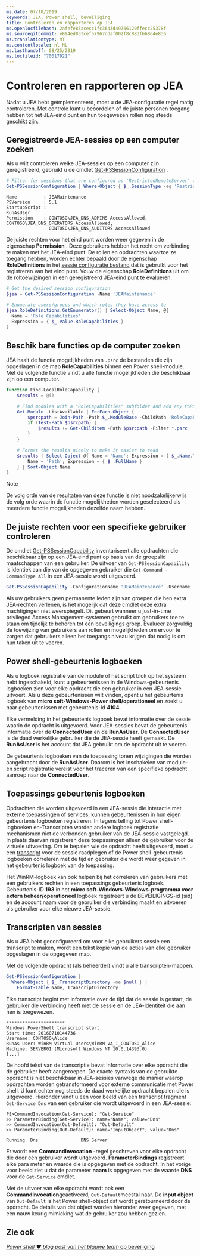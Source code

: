 ```yaml
---
ms.date: 07/10/2019
keywords: JEA, Power shell, beveiliging
title: Controleren en rapporteren op JEA
ms.openlocfilehash: 2afefe83acecc1fc3643d49766120ffecc25378f
ms.sourcegitcommit: e894ed833cef57967cdaf002f8c883f66864e836
ms.translationtype: MT
ms.contentlocale: nl-NL
ms.lasthandoff: 08/25/2019
ms.locfileid: "70017921"
---
```

# <a name="auditing-and-reporting-on-jea"></a>Controleren en rapporteren op JEA

Nadat u JEA hebt geïmplementeerd, moet u de JEA-configuratie regel matig controleren. Met controle kunt u beoordelen of de juiste personen toegang hebben tot het JEA-eind punt en hun toegewezen rollen nog steeds geschikt zijn.

## <a name="find-registered-jea-sessions-on-a-machine"></a>Geregistreerde JEA-sessies op een computer zoeken

Als u wilt controleren welke JEA-sessies op een computer zijn geregistreerd, gebruikt u de cmdlet [Get-PSSessionConfiguration](/powershell/module/microsoft.powershell.core/get-pssessionconfiguration) .

```powershell
# Filter for sessions that are configured as 'RestrictedRemoteServer' to find JEA-like session configurations
Get-PSSessionConfiguration | Where-Object { $_.SessionType -eq 'RestrictedRemoteServer' }
```

```Output
Name          : JEAMaintenance
PSVersion     : 5.1
StartupScript :
RunAsUser     :
Permission    : CONTOSO\JEA_DNS_ADMINS AccessAllowed, CONTOSO\JEA_DNS_OPERATORS AccessAllowed,
                CONTOSO\JEA_DNS_AUDITORS AccessAllowed
```

De juiste rechten voor het eind punt worden weer gegeven in de eigenschap **Permission** . Deze gebruikers hebben het recht om verbinding te maken met het JEA-eind punt. De rollen en opdrachten waartoe ze toegang hebben, worden echter bepaald door de eigenschap **RoleDefinitions** in het [sessie configuratie bestand](session-configurations.md) dat is gebruikt voor het registreren van het eind punt. Vouw de eigenschap **RoleDefinitions** uit om de roltoewijzingen in een geregistreerd JEA-eind punt te evalueren.

```powershell
# Get the desired session configuration
$jea = Get-PSSessionConfiguration -Name 'JEAMaintenance'

# Enumerate users/groups and which roles they have access to
$jea.RoleDefinitions.GetEnumerator() | Select-Object Name, @{
  Name = 'Role Capabilities'
  Expression = { $_.Value.RoleCapabilities }
}
```

## <a name="find-available-role-capabilities-on-the-machine"></a>Beschik bare functies op de computer zoeken

JEA haalt de functie mogelijkheden van `.psrc` de bestanden die zijn opgeslagen in de map **RoleCapabilities** binnen een Power shell-module. Met de volgende functie vindt u alle functie mogelijkheden die beschikbaar zijn op een computer.

```powershell
function Find-LocalRoleCapability {
    $results = @()

    # Find modules with a "RoleCapabilities" subfolder and add any PSRC files to the result set
    Get-Module -ListAvailable | ForEach-Object {
        $psrcpath = Join-Path -Path $_.ModuleBase -ChildPath 'RoleCapabilities'
        if (Test-Path $psrcpath) {
            $results += Get-ChildItem -Path $psrcpath -Filter *.psrc
        }
    }

    # Format the results nicely to make it easier to read
    $results | Select-Object @{ Name = 'Name'; Expression = { $_.Name.TrimEnd('.psrc') }}, @{
        Name = 'Path'; Expression = { $_.FullName }
    } | Sort-Object Name
}
```

> [!NOTE]
> De volg orde van de resultaten van deze functie is niet noodzakelijkerwijs de volg orde waarin de functie mogelijkheden worden geselecteerd als meerdere functie mogelijkheden dezelfde naam hebben.

## <a name="check-effective-rights-for-a-specific-user"></a>De juiste rechten voor een specifieke gebruiker controleren

De cmdlet [Get-PSSessionCapability](/powershell/module/microsoft.powershell.core/Get-PSSessionCapability) inventariseert alle opdrachten die beschikbaar zijn op een JEA-eind punt op basis van de groepslid maatschappen van een gebruiker.
De uitvoer van `Get-PSSessionCapability` is identiek aan die van de opgegeven gebruiker die `Get-Command -CommandType All` in een JEA-sessie wordt uitgevoerd.

```powershell
Get-PSSessionCapability -ConfigurationName 'JEAMaintenance' -Username 'CONTOSO\Alice'
```

Als uw gebruikers geen permanente leden zijn van groepen die hen extra JEA-rechten verlenen, is het mogelijk dat deze cmdlet deze extra machtigingen niet weerspiegelt. Dit gebeurt wanneer u just-in-time privileged Access Management-systemen gebruikt om gebruikers toe te staan om tijdelijk te behoren tot een beveiligings groep. Evalueer zorgvuldig de toewijzing van gebruikers aan rollen en mogelijkheden om ervoor te zorgen dat gebruikers alleen het toegangs niveau krijgen dat nodig is om hun taken uit te voeren.

## <a name="powershell-event-logs"></a>Power shell-gebeurtenis logboeken

Als u logboek registratie van de module of het script blok op het systeem hebt ingeschakeld, kunt u gebeurtenissen in de Windows-gebeurtenis logboeken zien voor elke opdracht die een gebruiker in een JEA-sessie uitvoert. Als u deze gebeurtenissen wilt vinden, opent u het gebeurtenis logboek van **micro soft-Windows-Power shell/operationeel** en zoekt u naar gebeurtenissen met gebeurtenis-id **4104**.

Elke vermelding in het gebeurtenis logboek bevat informatie over de sessie waarin de opdracht is uitgevoerd. Voor JEA-sessies bevat de gebeurtenis informatie over de **ConnectedUser** en de **RunAsUser**. De **ConnectedUser** is de daad werkelijke gebruiker die de JEA-sessie heeft gemaakt. De **RunAsUser** is het account dat JEA gebruikt om de opdracht uit te voeren.

De gebeurtenis logboeken van de toepassing tonen wijzigingen die worden aangebracht door de **RunAsUser**. Daarom is het inschakelen van module-en script registratie vereist voor het traceren van een specifieke opdracht aanroep naar de **ConnectedUser**.

## <a name="application-event-logs"></a>Toepassings gebeurtenis logboeken

Opdrachten die worden uitgevoerd in een JEA-sessie die interactie met externe toepassingen of services, kunnen gebeurtenissen in hun eigen gebeurtenis logboeken registreren. In tegens telling tot Power shell-logboeken en-Transcripten worden andere logboek registratie mechanismen niet de verbonden gebruiker van de JEA-sessie vastgelegd. In plaats daarvan registreren deze toepassingen alleen de gebruiker voor de virtuele uitvoering.
Om te bepalen wie de opdracht heeft uitgevoerd, moet u een [transcript](#session-transcripts) voor de sessie raadplegen of de Power shell-gebeurtenis logboeken correleren met de tijd en gebruiker die wordt weer gegeven in het gebeurtenis logboek van de toepassing.

Het WinRM-logboek kan ook helpen bij het correleren van gebruikers met een gebruikers rechten in een toepassings gebeurtenis logboek. Gebeurtenis-ID **193** in het **micro soft-Windows-Windows-programma voor extern beheer/operationeel** logboek registreert u de BEVEILIGINGS-id (sid) en de account naam voor de gebruiker die verbinding maakt en uitvoeren als gebruiker voor elke nieuwe JEA-sessie.

## <a name="session-transcripts"></a>Transcripten van sessies

Als u JEA hebt geconfigureerd om voor elke gebruikers sessie een transcript te maken, wordt een tekst kopie van de acties van elke gebruiker opgeslagen in de opgegeven map.

Met de volgende opdracht (als beheerder) vindt u alle transcripten-mappen.

```powershell
Get-PSSessionConfiguration |
  Where-Object { $_.TranscriptDirectory -ne $null } |
    Format-Table Name, TranscriptDirectory
```

Elke transcript begint met informatie over de tijd dat de sessie is gestart, de gebruiker die verbinding heeft met de sessie en de JEA-identiteit die aan hen is toegewezen.

```
**********************
Windows PowerShell transcript start
Start time: 20160710144736
Username: CONTOSO\Alice
RunAs User: WinRM Virtual Users\WinRM VA_1_CONTOSO_Alice
Machine: SERVER01 (Microsoft Windows NT 10.0.14393.0)
[...]
```

De hoofd tekst van de transcriptie bevat informatie over elke opdracht die de gebruiker heeft aangeroepen. De exacte syntaxis van de gebruikte opdracht is niet beschikbaar in JEA-sessies vanwege de manier waarop opdrachten worden getransformeerd voor externe communicatie met Power shell. U kunt echter nog steeds de daad werkelijke opdracht bepalen die is uitgevoerd. Hieronder vindt u een voor beeld van een transcript fragment `Get-Service Dns` van een gebruiker die wordt uitgevoerd in een JEA-sessie:

```
PS>CommandInvocation(Get-Service): "Get-Service"
>> ParameterBinding(Get-Service): name="Name"; value="Dns"
>> CommandInvocation(Out-Default): "Out-Default"
>> ParameterBinding(Out-Default): name="InputObject"; value="Dns"

Running  Dns                DNS Server
```

Er wordt een **CommandInvocation** -regel geschreven voor elke opdracht die door een gebruiker wordt uitgevoerd. **ParameterBindings** registreert elke para meter en waarde die is opgegeven met de opdracht. In het vorige voor beeld ziet u dat de parameter **naam** is opgegeven met de waarde **DNS** voor de `Get-Service` cmdlet.

Met de uitvoer van elke opdracht wordt ook een **CommandInvocation**geactiveerd, `Out-Default`meestal naar. De **input object** van `Out-Default` is het Power shell-object dat wordt geretourneerd door de opdracht. De details van dat object worden hieronder weer gegeven, met een nauw keurig mimicking wat de gebruiker zou hebben gezien.

## <a name="see-also"></a>Zie ook

[*Power shell ♥ blog post van het blauwe team* op beveiliging](https://devblogs.microsoft.com/powershell/powershell-the-blue-team/)
